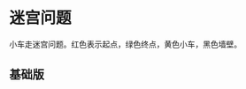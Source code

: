 <script setup>
import Maze from '@vp/page-only/maze/index.vue'
</script>

# 迷宫问题

小车走迷宫问题。红色表示起点，绿色终点，黄色小车，黑色墙壁。

## 基础版

<Maze />

